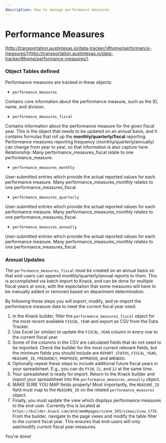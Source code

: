 ```yaml
---
description: How to manage performance measures
---
```


# Performance Measures

[http://transportation.austintexas.io/data-tracker/\#home/performance-measures/](http://transportation.austintexas.io/data-tracker/#home/performance-measures/)

### Object Tables defined

Performance measures are tracked in these objects:

* `performance_measures`

Contains core information about the performance measure, such as the ID, name, and division.

* `performance_measures_fiscal`

Contains information about the performance measure for the given fiscal year. This is the object that needs to be updated on an annual basis, and it contains formulas that roll up the **monthly/quarterly/fiscal** reporting. Performance measures reporting frequency \(monthly/quarterly/annually\) can change from year to year, so that information is also capture here. Relationship: Many performance\_measures\_fiscal relate to one performance\_measure.

* `performance_measures_monthly`

User-submitted entries which provide the actual reported values for each performance measure. Many performance\_measures\_monthly relates to one performance\_measures\_fiscal.

* `performance_measures_quarterly`

User-submitted entries which provide the actual reported values for each performance measure. Many performance\_measures\_monthly relates to one performance\_measures\_fiscal.

* `performance_measures_annually`

User-submitted entries which provide the actual reported values for each performance measure. Many performance\_measures\_monthly relates to one performance\_measures\_fiscal.

### Annual Updates

The `performance_measures_fiscal` must be created on an annual basis so that end-users can append monthly/quarterly/annual reports to them. This is accomplished via batch import to Knack, and can be done for multiple fiscal years at once, with the expectation that some measures will have to be manually added or removed based on department determination.

By following these steps you will export, modify, and re-import the performance measure data to meet the current fiscal year need.

1. In the Knack builder, filter the `performance_measures_fiscal` object for the most recent available `FISCAL_YEAR` and export as CSV from the Data Tracker.
2. Use Excel \(or similar\) to update the `FISCAL_YEAR` column in every row to the current fiscal year.
3. Some of the columns in the CSV are calculated fields that do not need to be imported. Check the builder for the most current relevant fields, but the minimum fields you should include are `REPORT_STATUS`, `FISCAL_YEAR`, `MEASURE_ID`, `FREQUENCY`, `PROPOSED`, `APPROVED`, and `AMENDED`.
4. Optionally repeat these steps to include additional future fiscal years in your spreadsheet. E.g., you can do `FY20`, `21`, and `22` at the same time.
5. Your spreadsheet is ready for import. Return to the Knack builder and import your spreadsheet into the `performance_measures_annually` object. 
6. MAKE SURE YOU MAP fields properly! Most importantly, the `MEASURE_ID` field must map to the `MEASURE_ID` on the related `performance_measures` object.
7. Finally, you must update the view which displays performance measures to the end-user. Currently this is located at `https://builder.knack.com/atd/amd#pages/scene_565/views/view_1735`. From the builder, navigate to the page views and modify the table filter to the current fiscal year. This ensures that end-users will only see/modify current fiscal year measures.

You're done!

